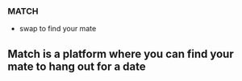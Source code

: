 ### MATCH
- swap to find your mate
## Match is a platform where you can find your mate to hang out for a date
